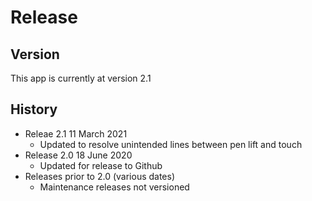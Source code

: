 # Release

## Version
This app is currently at version 2.1

## History
* Releae 2.1 11 March 2021
	* Updated to resolve unintended lines between pen lift and touch
* Release 2.0 18 June 2020
	* Updated for release to Github
* Releases prior to 2.0 (various dates)
	* Maintenance releases not versioned
